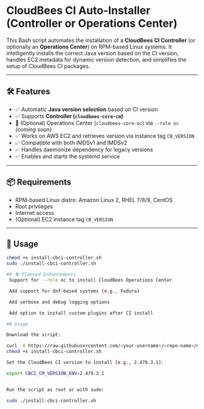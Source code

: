 # CloudBees CI Auto-Installer (Controller or Operations Center)

This Bash script automates the installation of a **CloudBees CI Controller** (or optionally an **Operations Center**) on RPM-based Linux systems. It intelligently installs the correct Java version based on the CI version, handles EC2 metadata for dynamic version detection, and simplifies the setup of CloudBees CI packages.

---

## 🛠 Features

- ✅ Automatic **Java version selection** based on CI version
- ✅ Supports **Controller (`cloudbees-core-cm`)**
- 🧪 (Optional) Operations Center (`cloudbees-core-oc`) via `--role oc` *(coming soon)*
- ✅ Works on AWS EC2 and retrieves version via instance tag `CB_VERSION`
- ✅ Compatible with both IMDSv1 and IMDSv2
- ✅ Handles daemonize dependency for legacy versions
- ✅ Enables and starts the systemd service

---

## 📦 Requirements

- RPM-based Linux distro: Amazon Linux 2, RHEL 7/8/9, CentOS
- Root privileges
- Internet access
- (Optional) EC2 instance tag `CB_VERSION`

---

## 🚀 Usage

```bash
chmod +x install-cbci-controller.sh
sudo ./install-cbci-controller.sh

## 🛠 Planned Enhancements
 Support for --role oc to install CloudBees Operations Center

 Add support for dnf-based systems (e.g., Fedora)

 Add verbose and debug logging options

 Add option to install custom plugins after CI install

## Usage

Download the script:

curl -O https://raw.githubusercontent.com/<your-username>/<repo-name>/main/install-cbci-controller.sh
chmod +x install-cbci-controller.sh

Set the CloudBees CI version to install (e.g., 2.479.3.1):

export CBCI_CM_VERSION_ENV=2.479.3.1


Run the script as root or with sudo:

sudo ./install-cbci-controller.sh
